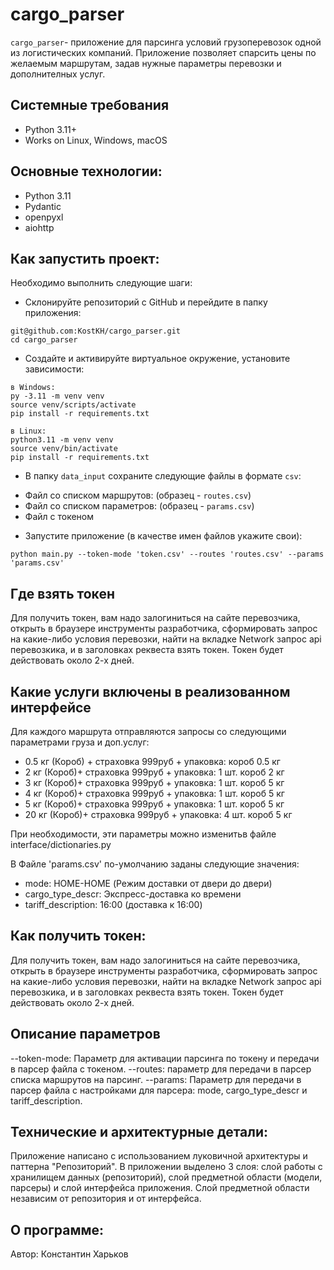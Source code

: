 # cargo_parser

`cargo_parser`- приложение для парсинга условий грузоперевозок одной из логистических компаний. Приложение позволяет спарсить цены по желаемым маршрутам, задав нужные параметры перевозки и дополнителных услуг.

## Системные требования
- Python 3.11+
- Works on Linux, Windows, macOS

## Основные технологии:
- Python 3.11
- Pydantic
- openpyxl
- aiohttp

## Как запустить проект:
Необходимо выполнить следующие шаги:
- Склонируйте репозиторий с GitHub и перейдите в папку приложения:
```
git@github.com:KostKH/cargo_parser.git
cd cargo_parser
```
- Создайте и активируйте виртуальное окружение, установите зависимости:
```
в Windows:
py -3.11 -m venv venv
source venv/scripts/activate
pip install -r requirements.txt

в Linux:
python3.11 -m venv venv
source venv/bin/activate
pip install -r requirements.txt
```
- В папку `data_input` сохраните следующие файлы в формате `csv`:
* Файл со списком маршрутов: (образец - `routes.csv`)
* Файл со списком параметров: (образец - `params.csv`)
* Файл с токеном

- Запустите приложение (в качестве имен файлов укажите свои):
```
python main.py --token-mode 'token.csv' --routes 'routes.csv' --params 'params.csv'
```


## Где взять токен
Для получить токен, вам надо залогиниться на сайте перевозчика, открыть в браузере инструменты разработчика, сформировать запрос на какие-либо условия перевозки, найти на вкладке Network запрос api перевозкика, и в заголовках реквеста взять токен. Токен будет действовать около 2-х дней.

## Какие услуги включены в реализованном интерфейсе
Для каждого маршрута отправляются запросы со следующими параметрами груза и доп.услуг:
- 0.5 кг (Короб) + страховка 999руб + упаковка: короб 0.5 кг
- 2 кг (Короб)+ страховка 999руб + упаковка: 1 шт. короб 2 кг
- 3 кг (Короб)+ страховка 999руб + упаковка: 1 шт. короб 5 кг
- 4 кг (Короб)+ страховка 999руб + упаковка: 1 шт. короб 5 кг
- 5 кг (Короб)+ страховка 999руб + упаковка: 1 шт. короб 5 кг
- 20 кг (Короб)+ страховка 999руб + упаковка: 4 шт. короб 5 кг

При необходимости, эти параметры можно изменитьв файле interface/dictionaries.py

В Файле 'params.csv' по-умолчанию заданы следующие значения:
- mode: HOME-HOME (Режим доставки от двери до двери)
- cargo_type_descr: Экспресс-доставка ко времени
- tariff_description: 16:00 (доставка к 16:00)

## Как получить токен:
Для получить токен, вам надо залогиниться на сайте перевозчика, открыть в браузере инструменты разработчика, сформировать запрос на какие-либо условия перевозки, найти на вкладке Network запрос api перевозкика, и в заголовках реквеста взять токен. Токен будет действовать около 2-х дней.

## Описание параметров

--token-mode: Параметр для активации парсинга по токену и передачи в парсер файла с токеном. 
--routes: параметр для передачи в парсер списка маршрутов на парсинг. 
--params: Параметр для передачи в парсер файла с настройками для парсера: mode, cargo_type_descr и tariff_description.

## Технические и архитектурные детали:

Приложение написано с использованием луковичной архитектуры и паттерна "Репозиторий".
В приложении выделено 3 слоя: слой работы с хранилищем данных (репозиторий), слой предметной области (модели, парсеры) и слой интерфейса приложения. Слой предметной области независим от репозитория и от интерфейса.

## О программе:

Автор: Константин Харьков